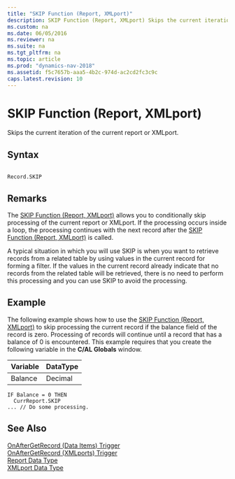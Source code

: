 ```yaml
---
title: "SKIP Function (Report, XMLport)"
description: SKIP Function (Report, XMLport) Skips the current iteration of the current report or XMLport.
ms.custom: na
ms.date: 06/05/2016
ms.reviewer: na
ms.suite: na
ms.tgt_pltfrm: na
ms.topic: article
ms.prod: "dynamics-nav-2018"
ms.assetid: f5c7657b-aaa5-4b2c-974d-ac2cd2fc3c9c
caps.latest.revision: 10
---
```

# SKIP Function (Report, XMLport)
Skips the current iteration of the current report or XMLport.  
  
## Syntax  
  
```  
  
Record.SKIP  
```  
  
## Remarks  
 The [SKIP Function \(Report, XMLport\)](SKIP-Function--Report--XMLport-.md) allows you to conditionally skip processing of the current report or XMLport. If the processing occurs inside a loop, the processing continues with the next record after the [SKIP Function \(Report, XMLport\)](SKIP-Function--Report--XMLport-.md) is called.  
  
 A typical situation in which you will use SKIP is when you want to retrieve records from a related table by using values in the current record for forming a filter. If the values in the current record already indicate that no records from the related table will be retrieved, there is no need to perform this processing and you can use SKIP to avoid the processing.  
  
## Example  
 The following example shows how to use the [SKIP Function \(Report, XMLport\)](SKIP-Function--Report--XMLport-.md) to skip processing the current record if the balance field of the record is zero. Processing of records will continue until a record that has a balance of 0 is encountered. This example requires that you create the following variable in the **C/AL Globals** window.  
  
|Variable|DataType|  
|--------------|--------------|  
|Balance|Decimal|  
  
```  
IF Balance = 0 THEN  
  CurrReport.SKIP  
... // Do some processing.  
```  
  
## See Also  
 [OnAfterGetRecord \(Data Items\) Trigger](OnAfterGetRecord--Data-Items--Trigger.md)   
 [OnAfterGetRecord \(XMLports\) Trigger](OnAfterGetRecord--XMLports--Trigger.md)   
 [Report Data Type](Report-Data-Type.md)   
 [XMLport Data Type](XMLport-Data-Type.md)